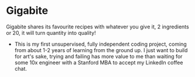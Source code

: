# Gigabite
Gigabite shares its favourite recipes with whatever you give it, 2 ingredients or 20, it will turn quantity into quality!

- This is my first unsupervised, fully independent coding project, coming from about 1-2 years of learning from the ground up. I just want to build for art's sake, trying and failing has more value to me than waiting for some 10x engineer with a Stanford MBA to accept my LinkedIn coffee chat.